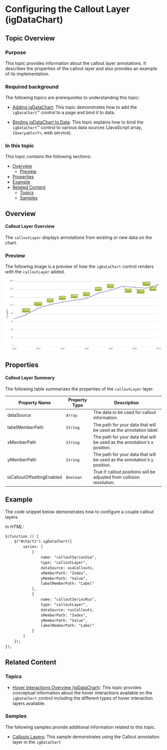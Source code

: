 ﻿<!--
|metadata|
{
    "fileName": "hoverinteractions-callout-layer",
    "controlName": "",
    "tags": []
}
|metadata|
-->

# Configuring the Callout Layer (igDataChart)


## Topic Overview

### Purpose


This topic provides information about the callout layer annotations. It describes the properties of the callout layer and also provides an example of its implementation.

### Required background

The following topics are prerequisites to understanding this topic:

- [Adding igDataChart](igDataChart-Adding.html): This topic demonstrates how to add the `igDataChart`™ control to a page and bind it to data.

- [Binding igDataChart to Data](igDataChart-DataBinding.html): This topic explains how to bind the `igDataChart`™ control to various data sources (JavaScript array, `IQueryable<T>`, web service).




### In this topic

This topic contains the following sections:

-   [Overview](#overview)
	-   [Preview](#preview)
-   [Properties](#properties)
-   [Example](#example)
-   [Related Content](#related-content)
    -   [Topics](#topics)
    -   [Samples](#samples)



## <a id="overview"></a> Overview

#### Callout Layer Overview

The `calloutLayer` displays annotations from existing or new data on the chart.

### <a id="preview"></a> Preview

The following image is a preview of how the `igDataChart` control renders with the `calloutLayer` added.

![](images/jQuery_Callout_Layer_01.png)


## <a id="properties"></a> Properties

#### Callout Layer Summary

The following table summarizes the properties of the `calloutLayer` layer.

Property Name | Property Type | Description
---|---|---
dataSource | `Array` | The data to be used for callout information.
labelMemberPath | `String` | The path for your data that will be used as the annotation label.
xMemberPath | `String` | The path for your data that will be used as the annotation's x position.
yMemberPath | `String` | The path for your data that will be used as the annotation's y position.
isCalloutOffsettingEnabled | `Boolean` | True if callout positions will be adjusted from collision resolution.


## <a id="example"></a> Example

The code snippet below demonstrates how to configure a couple callout layers.

*In HTML:*

```html
$(function () {
    $("#chart1").igDataChart({
        series: [
            {
                name: "calloutSeriesUsa",
                type: "calloutLayer",
                dataSource: usaCallouts,
                xMemberPath: "Index",
                yMemberPath: "Value",
                labelMemberPath: "Label"
            },
            {
                name: "calloutSeriesRus",
                type: "calloutLayer",
                dataSource: rusCallouts,
                xMemberPath: "Index",
                yMemberPath: "Value",
                labelMemberPath: "Label"
            }
        ]
    });
});
```


## <a id="related-content"></a>Related Content

### <a id="topics"></a>Topics

- [Hover Interactions Overview (igDataChart)](HoverInteractions-Hover-Interactions-Overview.html): This topic provides conceptual information about the hover interactions available on the `igDataChart` control including the different types of hover interaction layers available.


### <a id="samples"></a>Samples

The following samples provide additional information related to this topic.

- [Callouts Layers](%%SamplesUrl%%/data-chart/callout-layer): This sample demonstrates using the Callout annotation layer in the `igDataChart`
